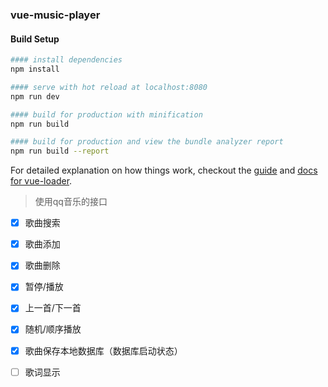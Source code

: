### vue-music-player

#### Build Setup

``` bash
#### install dependencies
npm install

#### serve with hot reload at localhost:8080
npm run dev

#### build for production with minification
npm run build

#### build for production and view the bundle analyzer report
npm run build --report
```

For detailed explanation on how things work, checkout the [guide](http://vuejs-templates.github.io/webpack/) and [docs for vue-loader](http://vuejs.github.io/vue-loader).

> 使用qq音乐的接口

- [x] 歌曲搜索
- [x] 歌曲添加
- [x] 歌曲删除
- [x] 暂停/播放
- [x] 上一首/下一首
- [x] 随机/顺序播放
- [x] 歌曲保存本地数据库（数据库启动状态）
- [ ] 歌词显示

